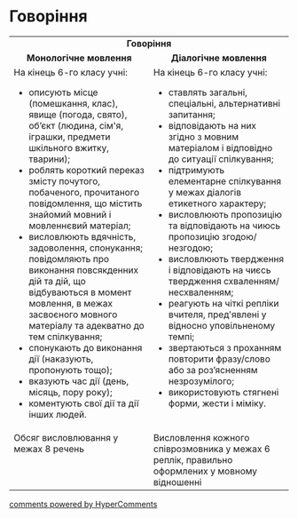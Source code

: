 <div id="hypercomments_widget" class="js-hypercomments-widget invisible"></div>

# Говоріння

<table>
    <td align="center" colspan="2"><b>Говоріння</b></td>
  </tr>
            <tr>
                <td align="center" width="50%"><b>Монологічне мовлення</b></td>
                <td align="center" width="50%"><b>Діалогічне мовлення</b></td>
            </tr>
            <tr>
<td style="vertical-align:top !important;">
На кінець 6-го класу учні:
<ul>
<li>описують місце (помешкання, клас), явище (погода, свято), об’єкт (людина, сім'я, іграшки, предмети шкільного вжитку, тварини);</li>
<li>роблять короткий переказ змісту почутого, побаченого, прочитаного повідомлення, що містить знайомий мовний і мовленнєвий матеріал;</li>
<li>висловлюють вдячність, задоволення, спонукання; повідомляють про виконання повсякденних дій та дій, що відбуваються в момент мовлення, в межах засвоєного мовного матеріалу та адекватно до тем спілкування;</li>
<li>спонукають до виконання дії (наказують, пропонують тощо);</li>
<li>вказують час дії (день, місяць, пору року);</li>
<li>коментують свої дії та дії інших людей.</li>
</ul>
</td>
<td style="vertical-align:top !important;">
На кінець 6-го класу учні:
<ul>
<li>ставлять загальні, спеціальні, альтернативні запитання;</li>
<li>відповідають на них згідно з мовним матеріалом і відповідно до ситуації спілкування;</li>
<li>підтримують елементарне спілкування у межах діалогів етикетного характеру;</li>
<li>висловлюють пропозицію та відповідають на чиюсь пропозицію згодою/незгодою;</li>
<li>висловлюють твердження і відповідають на чиєсь твердження схваленням/несхваленням;</li>
<li>реагують на чіткі репліки вчителя, пред'явлені у відносно уповільненому темпі;</li>
<li>звертаються з проханням повторити фразу/слово або за роз’ясненням незрозумілого;</li>
<li>використовують стягнені форми, жести і міміку.</li>
</ul>
</td>
            <tr>
<td style="vertical-align:top !important;">
Обсяг висловлювання у межах 8 речень
</td>
<td style="vertical-align:top !important;">
Висловлення кожного співрозмовника у межах 6 реплік, правильно оформлених у мовному відношенні
</td>
</table>

<div class="js-hypercomments-container">
    <a href="http://hypercomments.com" class="hc-link" title="comments widget">comments powered by HyperComments</a>
</div>